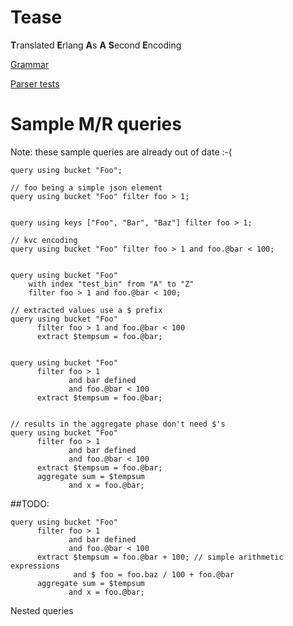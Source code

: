 Tease
=====
**T**ranslated **E**rlang **A**s **A** **S**econd **E**ncoding

[Grammar](https://raw.github.com/metadave/tease/master/src/main/java/org/metadave/tease/Tease.g4)

[Parser tests](https://github.com/metadave/tease/blob/master/src/main/java/org/metadave/tease/Tease.java)

# Sample M/R queries

Note: these sample queries are already out of date :-(

```
query using bucket "Foo";

// foo being a simple json element
query using bucket "Foo" filter foo > 1;


query using keys ["Foo", "Bar", "Baz"] filter foo > 1;

// kvc encoding
query using bucket "Foo" filter foo > 1 and foo.@bar < 100;


query using bucket "Foo" 
    with index "test_bin" from "A" to "Z" 
    filter foo > 1 and foo.@bar < 100;

// extracted values use a $ prefix
query using bucket "Foo" 
      filter foo > 1 and foo.@bar < 100 
      extract $tempsum = foo.@bar;


query using bucket "Foo" 
      filter foo > 1 
             and bar defined 
             and foo.@bar < 100 
      extract $tempsum = foo.@bar;


// results in the aggregate phase don't need $'s
query using bucket "Foo" 
      filter foo > 1 
             and bar defined 
             and foo.@bar < 100 
      extract $tempsum = foo.@bar;
      aggregate sum = $tempsum 
             and x = foo.@bar;

```

##TODO:

```
query using bucket "Foo" 
      filter foo > 1 
             and bar defined 
             and foo.@bar < 100 
      extract $tempsum = foo.@bar + 100; // simple arithmetic expressions
			  and $ foo = foo.baz / 100 + foo.@bar
      aggregate sum = $tempsum 
             and x = foo.@bar;
```


Nested queries
